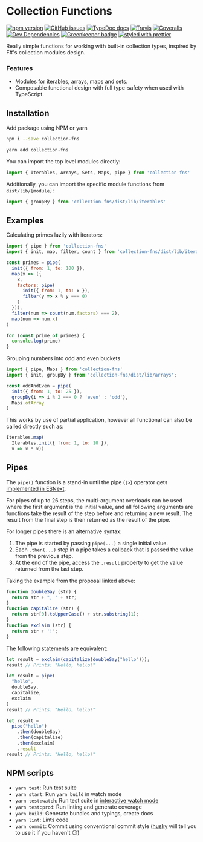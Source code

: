 # Collection Functions

[![npm version](https://badge.fury.io/js/collection-fns.svg)](https://badge.fury.io/js/collection-fns)
[![GitHub issues](https://img.shields.io/github/issues/danielrbradley/collection-fns.svg)](https://github.com/danielrbradley/collection-fns/issues)
[![TypeDoc docs](https://img.shields.io/badge/TypeDocs-docs-lightgrey.svg)](https://github.com/danielrbradley/collection-fns)
[![Travis](https://img.shields.io/travis/danielrbradley/collection-fns.svg)](https://travis-ci.org/danielrbradley/collection-fns)
[![Coveralls](https://img.shields.io/coveralls/danielrbradley/collection-fns.svg)](https://coveralls.io/github/danielrbradley/collection-fns)
[![Dev Dependencies](https://david-dm.org/danielrbradley/collection-fns/dev-status.svg)](https://david-dm.org/danielrbradley/collection-fns?type=dev) [![Greenkeeper badge](https://badges.greenkeeper.io/danielrbradley/collection-fns.svg)](https://greenkeeper.io/)
[![styled with prettier](https://img.shields.io/badge/styled_with-prettier-ff69b4.svg)](https://github.com/prettier/prettier)

Really simple functions for working with built-in collection types, inspired by F#'s collection modules design.

### Features

- Modules for iterables, arrays, maps and sets.
- Composable functional design with full type-safety when used with TypeScript.

## Installation

Add package using NPM or yarn
```bash
npm i --save collection-fns
```
```bash
yarn add collection-fns
```

You can import the top level modules directly:

```javascript
import { Iterables, Arrays, Sets, Maps, pipe } from 'collection-fns'
```

Additionally, you can import the specific module functions from `dist/lib/[module]`:

```javascript
import { groupBy } from 'collection-fns/dist/lib/iterables'
```

## Examples

Calculating primes lazily with iterators:
```javascript
import { pipe } from 'collection-fns'
import { init, map, filter, count } from 'collection-fns/dist/lib/iterables';

const primes = pipe(
  init({ from: 1, to: 100 }),
  map(x => ({
    x,
    factors: pipe(
      init({ from: 1, to: x }),
      filter(y => x % y === 0)
    )
  })),
  filter(num => count(num.factors) === 2),
  map(num => num.x)
)

for (const prime of primes) {
  console.log(prime)
}
```

Grouping numbers into odd and even buckets
```javascript
import { pipe, Maps } from 'collection-fns'
import { init, groupBy } from 'collection-fns/dist/lib/arrays';

const oddAndEven = pipe(
  init({ from: 1, to: 25 }),
  groupBy(i => i % 2 === 0 ? 'even' : 'odd'),
  Maps.ofArray
)
```

This works by use of partial application, however all functional can also be called directly such as:

```javascript
Iterables.map(
  Iterables.init({ from: 1, to: 10 }),
  x => x * x))
```

## Pipes

The `pipe()` function is a stand-in until the pipe (`|>`) operator gets [implemented in ESNext](https://github.com/tc39/proposal-pipeline-operator#introduction).

For pipes of up to 26 steps, the multi-argument overloads can be used where the first argument is the initial value, and all following arguments are functions take the result of the step before and returning a new result. The result from the final step is then returned as the result of the pipe.

For longer pipes there is an alternative syntax:
1. The pipe is started by passing `pipe(...)` a single initial value.
2. Each `.then(...)` step in a pipe takes a callback that is passed the value from the previous step.
3. At the end of the pipe, access the `.result` property to get the value returned from the last step.

Taking the example from the proposal linked above:

```javascript
function doubleSay (str) {
  return str + ", " + str;
}
function capitalize (str) {
  return str[0].toUpperCase() + str.substring(1);
}
function exclaim (str) {
  return str + '!';
}
```

The following statements are equivalent:
```javascript
let result = exclaim(capitalize(doubleSay("hello")));
result // Prints: "Hello, hello!"

let result = pipe(
  "hello",
  doubleSay,
  capitalize,
  exclaim
)
result // Prints: "Hello, hello!"

let result =
  pipe("hello")
    .then(doubleSay)
    .then(capitalize)
    .then(exclaim)
    .result
result // Prints: "Hello, hello!"
```

## NPM scripts

 - `yarn test`: Run test suite
 - `yarn start`: Run `yarn build` in watch mode
 - `yarn test:watch`: Run test suite in [interactive watch mode](http://facebook.github.io/jest/docs/cli.html#watch)
 - `yarn test:prod`: Run linting and generate coverage
 - `yarn build`: Generate bundles and typings, create docs
 - `yarn lint`: Lints code
 - `yarn commit`: Commit using conventional commit style ([husky](https://github.com/typicode/husky) will tell you to use it if you haven't :wink:)
